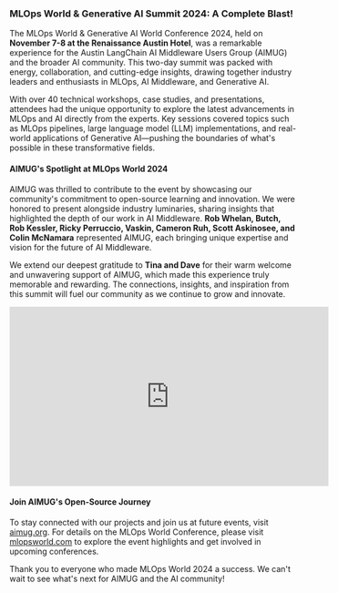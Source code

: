 ### MLOps World & Generative AI Summit 2024: A Complete Blast!

The MLOps World & Generative AI World Conference 2024, held on **November 7-8 at the Renaissance Austin Hotel**, was a remarkable experience for the Austin LangChain AI Middleware Users Group (AIMUG) and the broader AI community. This two-day summit was packed with energy, collaboration, and cutting-edge insights, drawing together industry leaders and enthusiasts in MLOps, AI Middleware, and Generative AI.

With over 40 technical workshops, case studies, and presentations, attendees had the unique opportunity to explore the latest advancements in MLOps and AI directly from the experts. Key sessions covered topics such as MLOps pipelines, large language model (LLM) implementations, and real-world applications of Generative AI—pushing the boundaries of what's possible in these transformative fields.

#### AIMUG's Spotlight at MLOps World 2024

AIMUG was thrilled to contribute to the event by showcasing our community's commitment to open-source learning and innovation. We were honored to present alongside industry luminaries, sharing insights that highlighted the depth of our work in AI Middleware. **Rob Whelan, Butch, Rob Kessler, Ricky Perruccio, Vaskin, Cameron Ruh, Scott Askinosee, and Colin McNamara** represented AIMUG, each bringing unique expertise and vision for the future of AI Middleware.

We extend our deepest gratitude to **Tina and Dave** for their warm welcome and unwavering support of AIMUG, which made this experience truly memorable and rewarding. The connections, insights, and inspiration from this summit will fuel our community as we continue to grow and innovate.

<iframe width="560" height="315" src="https://www.youtube.com/embed/jjS9QFq3Wbg" title="MLOps World & Generative AI Summit 2024" frameBorder="0" allow="accelerometer; autoplay; clipboard-write; encrypted-media; gyroscope; picture-in-picture" allowFullScreen></iframe>

#### Join AIMUG's Open-Source Journey

To stay connected with our projects and join us at future events, visit [aimug.org](https://aimug.org/). For details on the MLOps World Conference, please visit [mlopsworld.com](https://mlopsworld.com/) to explore the event highlights and get involved in upcoming conferences.

Thank you to everyone who made MLOps World 2024 a success. We can't wait to see what's next for AIMUG and the AI community!
